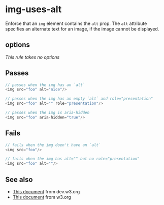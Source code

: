 # img-uses-alt

Enforce that an `img` element contains the `alt` prop. The `alt` attribute specifies
an alternate text for an image, if the image cannot be displayed.


## options

*This rule takes no options*

## Passes

```js
// passes when the img has an `alt`
<img src="foo" alt="nice"/>

// passes when the img has an empty `alt` and role="presentation"
<img src="foo" alt="" role="presentation"/>

// passes when the img is aria-hidden
<img src="foo" aria-hidden="true"/>
```

## Fails

```js
// fails when the img doen't have an `alt`
<img src="foo"/>

// fails when the img has alt="" but no role="presentation"
<img src="foo" alt=""/>
```

## See also

 - [This document](https://dev.w3.org/html5/alt-techniques) from dev.w3.org
 - [This document](https://www.w3.org/WAI/PF/aria/roles#presentation) from w3.org
